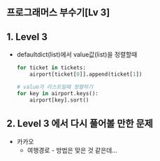 ## 프로그래머스 부수기[Lv 3]



## 1. Level 3

- defaultdict(list)에서 value값(list)을 정렬할때

  ```python
  for ticket in tickets:
      airport[ticket[0]].append(ticket[1])
  
  # value가 리스트일때 정렬하기
  for key in airport.keys():
      airport[key].sort()
  ```

  

## 2. Level 3 에서 다시 풀어볼 만한 문제

- 카카오
  - 여행경로 - 방법은 맞은 것 같은데...
